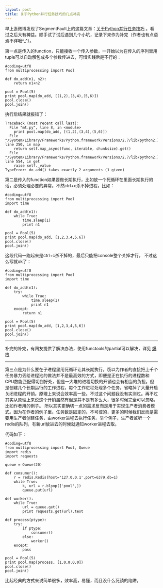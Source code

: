 ```yaml
--- 
layout: post
title: 关于Python并行任务技巧的几点补完
---
```


早上逛微博发现了SegmentFault上的这篇文章：[关于Python并行任务技巧](http://segmentfault.com/a/1190000000382873) 。看过之后大有裨益。顺手试了试后遇到几个小坑，记录下来作为补完（作者也有点语焉不详哦^_^）。

第一点是传入的function，只能接收一个传入参数，一开始以为在传入的序列里用tuple可以自动解包成多个参数传进去，可惜实践后是不行的：

    #coding=utf8
    from multiprocessing import Pool

    def do_add(n1, n2):
        return n1+n2

    pool = Pool(5)
    print pool.map(do_add, [(1,2),(3,4),(5,6)])
    pool.close()
    pool.join()
    
执行后结果就报错了：

    Traceback (most recent call last):
      File "mt.py", line 8, in <module>
        print pool.map(do_add, [(1,2),(3,4),(5,6)])
      File "/System/Library/Frameworks/Python.framework/Versions/2.7/lib/python2.7/multiprocessing/pool.py", line 250, in map
        return self.map_async(func, iterable, chunksize).get()
      File "/System/Library/Frameworks/Python.framework/Versions/2.7/lib/python2.7/multiprocessing/pool.py", line 554, in get
        raise self._value
    TypeError: do_add() takes exactly 2 arguments (1 given)


第二是传入的function如果要做长期执行，比如放一个死循环在里面长期执行的话，必须处理必要的异常，不然ctrl+c杀不掉进程，比如：

    #coding=utf8
    from multiprocessing import Pool
    import time

    def do_add(n1):
        while True:
            time.sleep(1)
            print n1

    pool = Pool(5)
    print pool.map(do_add, [1,2,3,4,5,6])
    pool.close()
    pool.join()

这段代码一跑起来是ctrl+c杀不掉的，最后只能把console整个关掉才行。
不过这么写就ok了：

    #coding=utf8
    from multiprocessing import Pool
    import time

    def do_add(n1):
        try:
            while True:
                time.sleep(1)
                print n1
        except:
            return n1

    pool = Pool(5)
    print pool.map(do_add, [1,2,3,4,5,6])
    pool.close()
    pool.join()

--------
补完的补完，有网友提供了解决办法，使用functools的partial可以解决，详见 [爆栈](http://stackoverflow.com/questions/5442910/python-multiprocessing-pool-map-for-multiple-arguments)

--------



第三点是为什么要在子进程里用死循环让其长期执行。窃以为作者的直接把上千个任务暴力丢给进程池的做法并不是最高效的方式，即便是正在执行的进程数和CPU数能匹配得切到好处，但是一大堆的进程切换的开销也会有相当的负担。但是创建几个长期运行的工作进程，每个工作进程处理多个任务，省略掉了大量开启关闭进程的开销，原理上来说会效率高一些。不过这个问题我没有实测过。再不过其实从原理上来说这个开销虽然有但是并不是有多么大，很多时候完全可以忽略，比如作者用的例子。
所以其实更确切一点的需求反而是用于实现生产者消费者模式。因为在作者的例子里，任务数是固定的，不可控的，更多的时候我们反而是需要用生产者创建任务，由worker进程去执行任务。举个例子，生产者监听一个redis的队列，有新url放进去的时候就通知worker进程去取。

代码如下：

    #coding=utf8
    from multiprocessing import Pool, Queue
    import redis
    import requests

    queue = Queue(20)

    def consumer():
        r = redis.Redis(host='127.0.0.1',port=6379,db=1)
        while True:
            k, url = r.blpop(['pool',])
            queue.put(url)

    def worker():
        while True:
            url = queue.get()
            print requests.get(url).text

    def process(ptype):
        try:
            if ptype:
                consumer()
            else:
                worker()
        except:
            pass

    pool = Pool(5)
    print pool.map(process, [1,0,0,0,0])
    pool.close()
    pool.join()

比起经典的方式来说简单很多，效率高，易懂，而且没什么死锁的陷阱。




